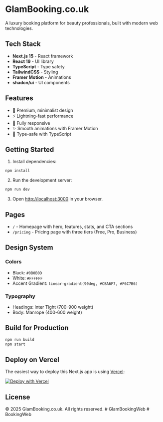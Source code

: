 # GlamBooking.co.uk

A luxury booking platform for beauty professionals, built with modern web technologies.

## Tech Stack

- **Next.js 15** - React framework
- **React 19** - UI library
- **TypeScript** - Type safety
- **TailwindCSS** - Styling
- **Framer Motion** - Animations
- **shadcn/ui** - UI components

## Features

- 🎨 Premium, minimalist design
- ⚡ Lightning-fast performance
- 📱 Fully responsive
- ✨ Smooth animations with Framer Motion
- 🎯 Type-safe with TypeScript

## Getting Started

1. Install dependencies:
```bash
npm install
```

2. Run the development server:
```bash
npm run dev
```

3. Open [http://localhost:3000](http://localhost:3000) in your browser.

## Pages

- `/` - Homepage with hero, features, stats, and CTA sections
- `/pricing` - Pricing page with three tiers (Free, Pro, Business)

## Design System

### Colors
- Black: `#0B0B0D`
- White: `#FFFFFF`
- Accent Gradient: `linear-gradient(90deg, #CBA6F7, #F6C7B6)`

### Typography
- Headings: Inter Tight (700-900 weight)
- Body: Manrope (400-600 weight)

## Build for Production

```bash
npm run build
npm start
```

## Deploy on Vercel

The easiest way to deploy this Next.js app is using [Vercel](https://vercel.com):

[![Deploy with Vercel](https://vercel.com/button)](https://vercel.com/new/clone?repository-url=https://github.com/yourusername/glambooking)

## License

© 2025 GlamBooking.co.uk. All rights reserved.
#   G l a m B o o k i n g W e b  
 # BookingWeb
